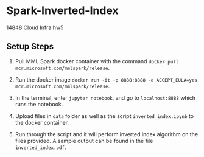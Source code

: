 # Spark-Inverted-Index
14848 Cloud Infra hw5


## Setup Steps
1. Pull MML Spark docker container with the command ``docker pull mcr.microsoft.com/mmlspark/release``.

2. Run the docker image ``docker run -it -p 8888:8888 -e ACCEPT_EULA=yes mcr.microsoft.com/mmlspark/release``.

3. In the terminal, enter ``jupyter notebook``, and go to ``localhost:8888`` which runs the notebook. 

4. Upload files in `data` folder as well as the script `inverted_index.ipynb` to the docker container.

5. Run through the script and it will perform inverted index algorithm on the files provided. A sample output can be found in the file `inverted_index.pdf`.

